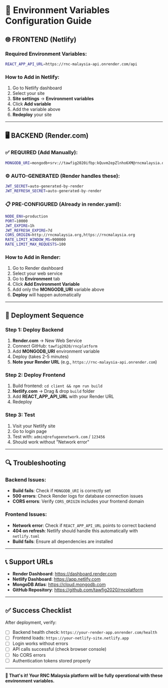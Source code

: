 # 🔐 Environment Variables Configuration Guide

## 🌐 FRONTEND (Netlify)

### Required Environment Variables:
```bash
REACT_APP_API_URL=https://rnc-malaysia-api.onrender.com/api
```

### How to Add in Netlify:
1. Go to Netlify dashboard
2. Select your site
3. **Site settings** → **Environment variables**
4. Click **Add variable**
5. Add the variable above
6. **Redeploy** your site

---

## 🖥️ BACKEND (Render.com)

### ✅ REQUIRED (Add Manually):
```bash
MONGODB_URI=mongodb+srv://tawfig2020ifbp:kQuvm2epZlnho6XM@rncmalaysia.dfz2nfi.mongodb.net/rnc-malaysia
```

### ⚙️ AUTO-GENERATED (Render handles these):
```bash
JWT_SECRET=auto-generated-by-render
JWT_REFRESH_SECRET=auto-generated-by-render
```

### 📋 PRE-CONFIGURED (Already in render.yaml):
```bash
NODE_ENV=production
PORT=10000
JWT_EXPIRE=1h
JWT_REFRESH_EXPIRE=7d
CORS_ORIGIN=http://rncmalaysia.org,https://rncmalaysia.org
RATE_LIMIT_WINDOW_MS=900000
RATE_LIMIT_MAX_REQUESTS=100
```

### How to Add in Render:
1. Go to Render dashboard
2. Select your web service
3. Go to **Environment** tab
4. Click **Add Environment Variable**
5. Add only the **MONGODB_URI** variable above
6. **Deploy** will happen automatically

---

## 🚀 Deployment Sequence

### Step 1: Deploy Backend
1. **Render.com** → New Web Service
2. Connect GitHub: `tawfig2020/rncplatform`
3. Add **MONGODB_URI** environment variable
4. Deploy (takes 2-5 minutes)
5. **Note your Render URL** (e.g., `https://rnc-malaysia-api.onrender.com`)

### Step 2: Deploy Frontend
1. Build frontend: `cd client && npm run build`
2. **Netlify.com** → Drag & drop `build` folder
3. Add **REACT_APP_API_URL** with your Render URL
4. Redeploy

### Step 3: Test
1. Visit your Netlify site
2. Go to login page
3. Test with: `admin@refugeenetwork.com` / `123456`
4. Should work without "Network error"

---

## 🔍 Troubleshooting

### Backend Issues:
- **Build fails**: Check if `MONGODB_URI` is correctly set
- **500 errors**: Check Render logs for database connection issues
- **CORS errors**: Verify `CORS_ORIGIN` includes your frontend domain

### Frontend Issues:
- **Network error**: Check if `REACT_APP_API_URL` points to correct backend
- **404 on refresh**: Netlify should handle this automatically with `netlify.toml`
- **Build fails**: Ensure all dependencies are installed

---

## 📞 Support URLs

- **Render Dashboard**: https://dashboard.render.com
- **Netlify Dashboard**: https://app.netlify.com
- **MongoDB Atlas**: https://cloud.mongodb.com
- **GitHub Repository**: https://github.com/tawfig2020/rncplatform

---

## ✅ Success Checklist

After deployment, verify:
- [ ] Backend health check: `https://your-render-app.onrender.com/health`
- [ ] Frontend loads: `https://your-netlify-site.netlify.app`
- [ ] Login works without errors
- [ ] API calls successful (check browser console)
- [ ] No CORS errors
- [ ] Authentication tokens stored properly

---

**🎯 That's it! Your RNC Malaysia platform will be fully operational with these environment variables.**
